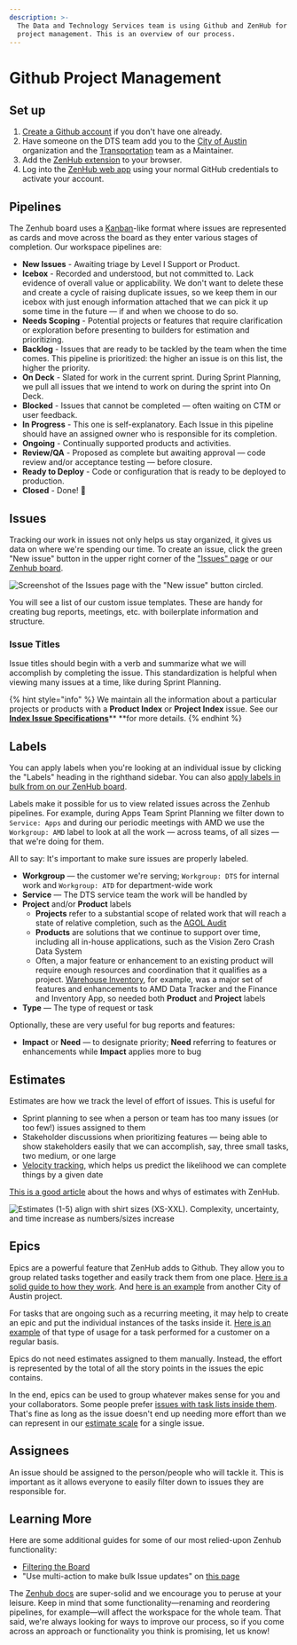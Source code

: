 ```yaml
---
description: >-
  The Data and Technology Services team is using Github and ZenHub for agile
  project management. This is an overview of our process.
---
```


# Github Project Management

## Set up

1. [Create a Github account](https://github.com/join) if you don't have one already.
2. Have someone on the DTS team add you to the [City of Austin](https://github.com/cityofaustin) organization and the [Transportation](https://github.com/orgs/cityofaustin/teams/transportation) team as a Maintainer.
3. Add the [ZenHub extension](https://www.zenhub.com/extension) to your browser.
4. Log into the [ZenHub web app](http://app.zenhub.com) using your normal GitHub credentials to activate your account.&#x20;

## Pipelines

The Zenhub board uses a [Kanban](https://en.wikipedia.org/wiki/Kanban\_board)-like format where issues are represented as cards and move across the board as they enter various stages of completion. Our workspace pipelines are:

* **New Issues** - Awaiting triage by Level I Support or Product.&#x20;
* **Icebox** - Recorded and understood, but not committed to. Lack evidence of overall value or applicability. We don't want to delete these and create a cycle of raising duplicate issues, so we keep them in our icebox with just enough information attached that we can pick it up some time in the future — if and when we choose to do so.
* **Needs Scoping** - Potential projects or features that require clarification or exploration before presenting to builders for estimation and prioritizing.
* **Backlog** - Issues that are ready to be tackled by the team when the time comes. This pipeline is prioritized: the higher an issue is on this list, the higher the priority.&#x20;
* **On Deck** - Slated for work in the current sprint. During Sprint Planning, we pull all issues that we intend to work on during the sprint into On Deck.
* **Blocked** - Issues that cannot be completed — often waiting on CTM or user feedback.
* **In Progress** - This one is self-explanatory. Each Issue in this pipeline should have an assigned owner who is responsible for its completion.
* **Ongoing** - Continually supported products and activities.
* **Review/QA** - Proposed as complete but awaiting approval  — code review and/or acceptance testing — before closure.&#x20;
* **Ready to Deploy** - Code or configuration that is ready to be deployed to production.&#x20;
* **Closed** - Done! 🙌

## Issues

Tracking our work in issues not only helps us stay organized, it gives us data on where we're spending our time. To create an issue, click the green "New issue" button in the upper right corner of the ["Issues" page](https://github.com/cityofaustin/atd-data-tech/issues) or our [Zenhub board](https://github.com/cityofaustin/atd-data-tech#zenhub).

![Screenshot of the Issues page with the "New issue" button circled. ](https://github.com/cityofaustin/atd-data-tech/raw/master/images/Create-new-issue.png?raw=true)

You will see a list of our custom issue templates. These are handy for creating bug reports, meetings, etc. with boilerplate information and structure.

### Issue Titles

Issue titles should begin with a verb and summarize what we will accomplish by completing the issue. This standardization is helpful when viewing many issues at a time, like during Sprint Planning.&#x20;

{% hint style="info" %}
We maintain all the information about a particular projects or products with a **Product Index** or **Project Index** issue. See our [**Index Issue Specifications**](https://atd-dts.gitbook.io/wiki/product-ops/index-issue-specifications)** **for more details.
{% endhint %}

## Labels

You can apply labels when you're looking at an individual issue by clicking the "Labels" heading in the righthand sidebar. You can also [apply labels in bulk from on our ZenHub board](https://www.zenhub.com/blog/task-board-bulk-actions/).

Labels make it possible for us to view related issues across the Zenhub pipelines. For example, during Apps Team Sprint Planning we filter down to  `Service: Apps` and during our periodic meetings with AMD we use the `Workgroup: AMD` label to look at all the work — across teams, of all sizes — that we're doing for them.&#x20;

All to say: It's important to make sure issues are properly labeled.&#x20;

* **Workgroup** — the customer we're serving; `Workgroup: DTS` for internal work and `Workgroup: ATD` for department-wide work
* **Service** — The DTS service team the work will be handled by
* **Project**  and/or **Product** labels
  * **Projects** refer to a substantial scope of related work that will reach a state of relative completion, such as the [AGOL Audit](https://github.com/cityofaustin/atd-data-tech/issues/253)&#x20;
  * **Products** are solutions that we continue to support over time, including all in-house applications, such as the Vision Zero Crash Data System
  * Often, a major feature or enhancement to an existing product will require enough resources and coordination that it qualifies as a project. [Warehouse Inventory](https://github.com/cityofaustin/atd-data-tech/issues/20), for example, was a major set of features and enhancements to AMD Data Tracker and the Finance and Inventory App, so needed both **Product** and **Project** labels&#x20;
* **Type** — The type of request or task&#x20;

Optionally, these are very useful for bug reports and features:

* **Impact** or **Need** — to designate priority; **Need** referring to features or enhancements while **Impact** applies more to bug

## Estimates

Estimates are how we track the level of effort of issues. This is useful for

* Sprint planning to see when a person or team has too many issues (or too few!) issues assigned to them
* Stakeholder discussions when prioritizing features — being able to show stakeholders easily that we can accomplish, say, three small tasks, two medium, or one large
* [Velocity tracking](https://www.zenhub.com/blog/track-your-speed-of-work-with-agile-velocity-charts/), which helps us predict the likelihood we can complete things by a given date

[This is a good article](https://help.zenhub.com/support/solutions/articles/43000010347-estimate-work-using-story-points) about the hows and whys of estimates with ZenHub.

![Estimates (1-5) align with shirt sizes (XS-XXL). Complexity, uncertainty, and time increase as numbers/sizes increase](https://github.com/cityofaustin/atd-data-tech/raw/master/images/Relative-estimates.png)

## Epics

Epics are a powerful feature that ZenHub adds to Github. They allow you to group related tasks together and easily track them from one place. [Here is a solid guide to how they work](https://www.zenhub.com/blog/working-with-epics-in-github/). And [here is an example](https://github.com/cityofaustin/techstack/issues/1215) from another City of Austin project.

For tasks that are ongoing such as a recurring meeting, it may help to create an epic and put the individual instances of the tasks inside it. [Here is an example](https://github.com/cityofaustin/atd-geospatial/issues/4) of that type of usage for a task performed for a customer on a regular basis.

Epics do not need estimates assigned to them manually. Instead, the effort is represented by the total of all the story points in the issues the epic contains.

In the end, epics can be used to group whatever makes sense for you and your collaborators. Some people prefer [issues with task lists inside them](https://github.com/cityofaustin/techstack/issues/616). That's fine as long as the issue doesn't end up needing more effort than we can represent in our [estimate scale](https://github.com/cityofaustin/atd-data-tech/wiki/Project-Management:-Github-and-ZenHub-Basics#estimates) for a single issue.

## Assignees

An issue should be assigned to the person/people who will tackle it. This is important as it allows everyone to easily filter down to issues they are responsible for.

## Learning More

Here are some additional guides for some of our most relied-upon Zenhub functionality:

* [Filtering the Board](https://help.zenhub.com/support/solutions/articles/43000498508--filtering-the-board)
* "Use multi-action to make bulk Issue updates" on [this page](https://help.zenhub.com/support/solutions/articles/43000031098-get-to-know-board-features-and-functionality)

The [Zenhub docs](https://help.zenhub.com/support/home) are super-solid and we encourage you to peruse at your leisure. Keep in mind that some functionality—renaming and reordering pipelines, for example—will affect the workspace for the whole team. That said, we're always looking for ways to improve our process, so if you come across an approach or functionality you think is promising, let us know!
